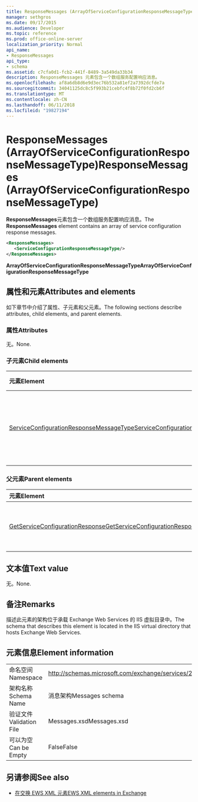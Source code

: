 ```yaml
---
title: ResponseMessages (ArrayOfServiceConfigurationResponseMessageType)
manager: sethgros
ms.date: 09/17/2015
ms.audience: Developer
ms.topic: reference
ms.prod: office-online-server
localization_priority: Normal
api_name:
- ResponseMessages
api_type:
- schema
ms.assetid: c7cfa0d1-fcb2-441f-8489-3a549da33b34
description: ResponseMessages 元素包含一个数组服务配置响应消息。
ms.openlocfilehash: af8a6db8d6e9d3ec76b532a81ef2a7392dcfde7a
ms.sourcegitcommit: 34041125dc8c5f993b21cebfc4f8b72f0fd2cb6f
ms.translationtype: MT
ms.contentlocale: zh-CN
ms.lasthandoff: 06/11/2018
ms.locfileid: "19827194"
---
```

# <a name="responsemessages-arrayofserviceconfigurationresponsemessagetype"></a><span data-ttu-id="21efc-103">ResponseMessages (ArrayOfServiceConfigurationResponseMessageType)</span><span class="sxs-lookup"><span data-stu-id="21efc-103">ResponseMessages (ArrayOfServiceConfigurationResponseMessageType)</span></span>

<span data-ttu-id="21efc-104">**ResponseMessages**元素包含一个数组服务配置响应消息。</span><span class="sxs-lookup"><span data-stu-id="21efc-104">The **ResponseMessages** element contains an array of service configuration response messages.</span></span> 
  
```XML
<ResponseMessages>
   <ServiceConfigurationResponseMessageType/>
</ResponseMessages>
```

 <span data-ttu-id="21efc-105">**ArrayOfServiceConfigurationResponseMessageType**</span><span class="sxs-lookup"><span data-stu-id="21efc-105">**ArrayOfServiceConfigurationResponseMessageType**</span></span>
## <a name="attributes-and-elements"></a><span data-ttu-id="21efc-106">属性和元素</span><span class="sxs-lookup"><span data-stu-id="21efc-106">Attributes and elements</span></span>

<span data-ttu-id="21efc-107">如下章节中介绍了属性、子元素和父元素。</span><span class="sxs-lookup"><span data-stu-id="21efc-107">The following sections describe attributes, child elements, and parent elements.</span></span>
  
### <a name="attributes"></a><span data-ttu-id="21efc-108">属性</span><span class="sxs-lookup"><span data-stu-id="21efc-108">Attributes</span></span>

<span data-ttu-id="21efc-109">无。</span><span class="sxs-lookup"><span data-stu-id="21efc-109">None.</span></span>
  
### <a name="child-elements"></a><span data-ttu-id="21efc-110">子元素</span><span class="sxs-lookup"><span data-stu-id="21efc-110">Child elements</span></span>

|<span data-ttu-id="21efc-111">**元素**</span><span class="sxs-lookup"><span data-stu-id="21efc-111">**Element**</span></span>|<span data-ttu-id="21efc-112">**说明**</span><span class="sxs-lookup"><span data-stu-id="21efc-112">**Description**</span></span>|
|:-----|:-----|
|[<span data-ttu-id="21efc-113">ServiceConfigurationResponseMessageType</span><span class="sxs-lookup"><span data-stu-id="21efc-113">ServiceConfigurationResponseMessageType</span></span>](serviceconfigurationresponsemessagetype.md) <br/> |<span data-ttu-id="21efc-114">包含服务配置设置。</span><span class="sxs-lookup"><span data-stu-id="21efc-114">Contains service configuration settings.</span></span> <span data-ttu-id="21efc-115">此元素是必需的。</span><span class="sxs-lookup"><span data-stu-id="21efc-115">This element is required.</span></span>  <br/> |
   
### <a name="parent-elements"></a><span data-ttu-id="21efc-116">父元素</span><span class="sxs-lookup"><span data-stu-id="21efc-116">Parent elements</span></span>

|<span data-ttu-id="21efc-117">**元素**</span><span class="sxs-lookup"><span data-stu-id="21efc-117">**Element**</span></span>|<span data-ttu-id="21efc-118">**说明**</span><span class="sxs-lookup"><span data-stu-id="21efc-118">**Description**</span></span>|
|:-----|:-----|
|[<span data-ttu-id="21efc-119">GetServiceConfigurationResponse</span><span class="sxs-lookup"><span data-stu-id="21efc-119">GetServiceConfigurationResponse</span></span>](getserviceconfigurationresponse.md) <br/> |<span data-ttu-id="21efc-120">定义 GetServiceConfiguration 请求的响应。</span><span class="sxs-lookup"><span data-stu-id="21efc-120">Defines a response to a GetServiceConfiguration request.</span></span>  <br/> |
   
## <a name="text-value"></a><span data-ttu-id="21efc-121">文本值</span><span class="sxs-lookup"><span data-stu-id="21efc-121">Text value</span></span>

<span data-ttu-id="21efc-122">无。</span><span class="sxs-lookup"><span data-stu-id="21efc-122">None.</span></span>
  
## <a name="remarks"></a><span data-ttu-id="21efc-123">备注</span><span class="sxs-lookup"><span data-stu-id="21efc-123">Remarks</span></span>

<span data-ttu-id="21efc-124">描述此元素的架构位于承载 Exchange Web Services 的 IIS 虚拟目录中。</span><span class="sxs-lookup"><span data-stu-id="21efc-124">The schema that describes this element is located in the IIS virtual directory that hosts Exchange Web Services.</span></span>
  
## <a name="element-information"></a><span data-ttu-id="21efc-125">元素信息</span><span class="sxs-lookup"><span data-stu-id="21efc-125">Element information</span></span>

|||
|:-----|:-----|
|<span data-ttu-id="21efc-126">命名空间</span><span class="sxs-lookup"><span data-stu-id="21efc-126">Namespace</span></span>  <br/> |http://schemas.microsoft.com/exchange/services/2006/messages  <br/> |
|<span data-ttu-id="21efc-127">架构名称</span><span class="sxs-lookup"><span data-stu-id="21efc-127">Schema Name</span></span>  <br/> |<span data-ttu-id="21efc-128">消息架构</span><span class="sxs-lookup"><span data-stu-id="21efc-128">Messages schema</span></span>  <br/> |
|<span data-ttu-id="21efc-129">验证文件</span><span class="sxs-lookup"><span data-stu-id="21efc-129">Validation File</span></span>  <br/> |<span data-ttu-id="21efc-130">Messages.xsd</span><span class="sxs-lookup"><span data-stu-id="21efc-130">Messages.xsd</span></span>  <br/> |
|<span data-ttu-id="21efc-131">可以为空</span><span class="sxs-lookup"><span data-stu-id="21efc-131">Can be Empty</span></span>  <br/> |<span data-ttu-id="21efc-132">False</span><span class="sxs-lookup"><span data-stu-id="21efc-132">False</span></span>  <br/> |
   
## <a name="see-also"></a><span data-ttu-id="21efc-133">另请参阅</span><span class="sxs-lookup"><span data-stu-id="21efc-133">See also</span></span>



- [<span data-ttu-id="21efc-134">在交换 EWS XML 元素</span><span class="sxs-lookup"><span data-stu-id="21efc-134">EWS XML elements in Exchange</span></span>](ews-xml-elements-in-exchange.md)

